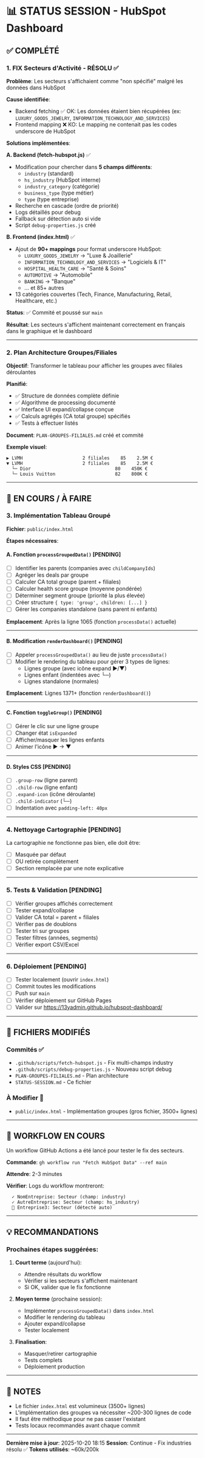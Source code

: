 # 📊 STATUS SESSION - HubSpot Dashboard

## ✅ COMPLÉTÉ

### 1. FIX Secteurs d'Activité - RÉSOLU ✅
**Problème**: Les secteurs s'affichaient comme "non spécifié" malgré les données dans HubSpot

**Cause identifiée**:
- Backend fetching ✅ OK: Les données étaient bien récupérées (ex: `LUXURY_GOODS_JEWELRY`, `INFORMATION_TECHNOLOGY_AND_SERVICES`)
- Frontend mapping ❌ KO: Le mapping ne contenait pas les codes underscore de HubSpot

**Solutions implémentées**:

**A. Backend (fetch-hubspot.js)** ✅
- Modification pour chercher dans **5 champs différents**:
  * `industry` (standard)
  * `hs_industry` (HubSpot interne)
  * `industry_category` (catégorie)
  * `business_type` (type métier)
  * `type` (type entreprise)
- Recherche en cascade (ordre de priorité)
- Logs détaillés pour debug
- Fallback sur détection auto si vide
- Script `debug-properties.js` créé

**B. Frontend (index.html)** ✅
- Ajout de **90+ mappings** pour format underscore HubSpot:
  * `LUXURY_GOODS_JEWELRY` → "Luxe & Joaillerie"
  * `INFORMATION_TECHNOLOGY_AND_SERVICES` → "Logiciels & IT"
  * `HOSPITAL_HEALTH_CARE` → "Santé & Soins"
  * `AUTOMOTIVE` → "Automobile"
  * `BANKING` → "Banque"
  * ... et 85+ autres
- 13 catégories couvertes (Tech, Finance, Manufacturing, Retail, Healthcare, etc.)

**Status**: ✅ Commité et poussé sur `main`

**Résultat**: Les secteurs s'affichent maintenant correctement en français dans le graphique et le dashboard

---

### 2. Plan Architecture Groupes/Filiales
**Objectif**: Transformer le tableau pour afficher les groupes avec filiales déroulantes

**Planifié**:
- ✅ Structure de données complète définie
- ✅ Algorithme de processing documenté
- ✅ Interface UI expand/collapse conçue
- ✅ Calculs agrégés (CA total groupe) spécifiés
- ✅ Tests à effectuer listés

**Document**: `PLAN-GROUPES-FILIALES.md` créé et commité

**Exemple visuel**:
```
▶ LVMH                      2 filiales    85    2.5M €
▼ LVMH                      2 filiales    85    2.5M €
  └─ Dior                               80    450K €
  └─ Louis Vuitton                      82    800K €
```

---

## 🚧 EN COURS / À FAIRE

### 3. Implémentation Tableau Groupé
**Fichier**: `public/index.html`

**Étapes nécessaires**:

#### A. Fonction `processGroupedData()` [PENDING]
- [ ] Identifier les parents (companies avec `childCompanyIds`)
- [ ] Agréger les deals par groupe
- [ ] Calculer CA total groupe (parent + filiales)
- [ ] Calculer health score groupe (moyenne pondérée)
- [ ] Déterminer segment groupe (priorité la plus élevée)
- [ ] Créer structure `{ type: 'group', children: [...] }`
- [ ] Gérer les companies standalone (sans parent ni enfants)

**Emplacement**: Après la ligne 1065 (fonction `processData()` actuelle)

---

#### B. Modification `renderDashboard()` [PENDING]
- [ ] Appeler `processGroupedData()` au lieu de juste `processData()`
- [ ] Modifier le rendering du tableau pour gérer 3 types de lignes:
  * Lignes groupe (avec icône expand ▶/▼)
  * Lignes enfant (indentées avec └─)
  * Lignes standalone (normales)

**Emplacement**: Lignes 1371+ (fonction `renderDashboard()`)

---

#### C. Fonction `toggleGroup()` [PENDING]
- [ ] Gérer le clic sur une ligne groupe
- [ ] Changer état `isExpanded`
- [ ] Afficher/masquer les lignes enfants
- [ ] Animer l'icône ▶ → ▼

---

#### D. Styles CSS [PENDING]
- [ ] `.group-row` (ligne parent)
- [ ] `.child-row` (ligne enfant)
- [ ] `.expand-icon` (icône déroulante)
- [ ] `.child-indicator` (└─)
- [ ] Indentation avec `padding-left: 40px`

---

### 4. Nettoyage Cartographie [PENDING]
La cartographie ne fonctionne pas bien, elle doit être:
- [ ] Masquée par défaut
- [ ] OU retirée complètement
- [ ] Section remplacée par une note explicative

---

### 5. Tests & Validation [PENDING]
- [ ] Vérifier groupes affichés correctement
- [ ] Tester expand/collapse
- [ ] Valider CA total = parent + filiales
- [ ] Vérifier pas de doublons
- [ ] Tester tri sur groupes
- [ ] Tester filtres (années, segments)
- [ ] Vérifier export CSV/Excel

---

### 6. Déploiement [PENDING]
- [ ] Tester localement (ouvrir `index.html`)
- [ ] Commit toutes les modifications
- [ ] Push sur `main`
- [ ] Vérifier déploiement sur GitHub Pages
- [ ] Valider sur https://13yadmin.github.io/hubspot-dashboard/

---

## 📁 FICHIERS MODIFIÉS

### Commités ✅
- `.github/scripts/fetch-hubspot.js` - Fix multi-champs industry
- `.github/scripts/debug-properties.js` - Nouveau script debug
- `PLAN-GROUPES-FILIALES.md` - Plan architecture
- `STATUS-SESSION.md` - Ce fichier

### À Modifier 🚧
- `public/index.html` - Implémentation groupes (gros fichier, 3500+ lignes)

---

## 🔄 WORKFLOW EN COURS

Un workflow GitHub Actions a été lancé pour tester le fix des secteurs.

**Commande**: `gh workflow run "Fetch HubSpot Data" --ref main`

**Attendre**: 2-3 minutes

**Vérifier**: Logs du workflow montreront:
```
  ✓ NomEntreprise: Secteur (champ: industry)
  ✓ AutreEntreprise: Secteur (champ: hs_industry)
  🤖 Entreprise3: Secteur (détecté auto)
```

---

## 💡 RECOMMANDATIONS

### Prochaines étapes suggérées:

1. **Court terme** (aujourd'hui):
   - Attendre résultats du workflow
   - Vérifier si les secteurs s'affichent maintenant
   - Si OK, valider que le fix fonctionne

2. **Moyen terme** (prochaine session):
   - Implémenter `processGroupedData()` dans `index.html`
   - Modifier le rendering du tableau
   - Ajouter expand/collapse
   - Tester localement

3. **Finalisation**:
   - Masquer/retirer cartographie
   - Tests complets
   - Déploiement production

---

## 📝 NOTES

- Le fichier `index.html` est volumineux (3500+ lignes)
- L'implémentation des groupes va nécessiter ~200-300 lignes de code
- Il faut être méthodique pour ne pas casser l'existant
- Tests locaux recommandés avant chaque commit

---

**Dernière mise à jour**: 2025-10-20 18:15
**Session**: Continue - Fix industries résolu ✅
**Tokens utilisés**: ~60k/200k
